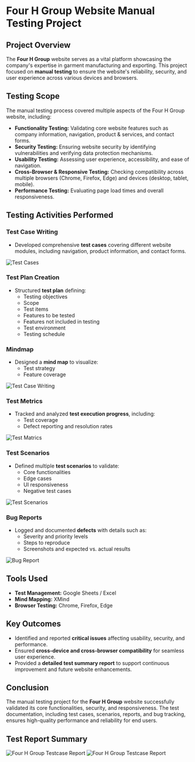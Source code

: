 # Four H Group Website Manual Testing Project  

## Project Overview  
The **Four H Group** website serves as a vital platform showcasing the company's expertise in garment manufacturing and exporting. This project focused on **manual testing** to ensure the website's reliability, security, and user experience across various devices and browsers.  

## Testing Scope  
The manual testing process covered multiple aspects of the Four H Group website, including:  

- **Functionality Testing:** Validating core website features such as company information, navigation, product & services, and contact forms.  
- **Security Testing:** Ensuring website security by identifying vulnerabilities and verifying data protection mechanisms.  
- **Usability Testing:** Assessing user experience, accessibility, and ease of navigation.  
- **Cross-Browser & Responsive Testing:** Checking compatibility across multiple browsers (Chrome, Firefox, Edge) and devices (desktop, tablet, mobile).  
- **Performance Testing:** Evaluating page load times and overall responsiveness.  

## Testing Activities Performed  

### Test Case Writing  
- Developed comprehensive **test cases** covering different website modules, including navigation, product information, and contact forms.

![Test Cases](https://drive.google.com/uc?export=view&id=1MRmscLFV8SaodRsu307-VLJNYwi615OF)

### Test Plan Creation  
- Structured **test plan** defining:  
  - Testing objectives  
  - Scope  
  - Test items  
  - Features to be tested  
  - Features not included in testing  
  - Test environment  
  - Testing schedule  

### Mindmap  
- Designed a **mind map** to visualize:  
  - Test strategy  
  - Feature coverage  

![Test Case Writing](https://drive.google.com/uc?export=view&id=1cSdZgvqibZvxUAn3mz8G2tsuXZmFEmCe)

### Test Metrics  
- Tracked and analyzed **test execution progress**, including:  
  - Test coverage  
  - Defect reporting and resolution rates  

![Test Matrics](https://drive.google.com/uc?export=view&id=1hJwJ7qygHJBOslJJ9exV81ZNUVv0zocJ)

### Test Scenarios  
- Defined multiple **test scenarios** to validate:  
  - Core functionalities  
  - Edge cases  
  - UI responsiveness  
  - Negative test cases
 
![Test Scenarios](https://drive.google.com/uc?export=view&id=1G6desnknyasal60C2lyecszxZKo5p4rc)

### Bug Reports  
- Logged and documented **defects** with details such as:  
  - Severity and priority levels  
  - Steps to reproduce  
  - Screenshots and expected vs. actual results

![Bug Report](https://drive.google.com/uc?export=view&id=1h4i6_N2orTXTK9pugCIGaflRaYy3ppO0)

## Tools Used  
- **Test Management:** Google Sheets / Excel  
- **Mind Mapping:** XMind  
- **Browser Testing:** Chrome, Firefox, Edge  

## Key Outcomes  
- Identified and reported **critical issues** affecting usability, security, and performance.  
- Ensured **cross-device and cross-browser compatibility** for seamless user experience.  
- Provided a **detailed test summary report** to support continuous improvement and future website enhancements.  

## Conclusion  
The manual testing project for the **Four H Group** website successfully validated its core functionalities, security, and responsiveness. The test documentation, including test cases, scenarios, reports, and bug tracking, ensures high-quality performance and reliability for end users.  

## Test Report Summary 
![Four H Group Testcase Report](https://drive.google.com/uc?export=view&id=1foTHq5NVTTEUReL5fLoSdYrSUXSOYf-y)
![Four H Group Testcase Report](https://drive.google.com/uc?export=view&id=1uolFG3QiW1y0F6I9-PrAaZH3HplonmmD)
